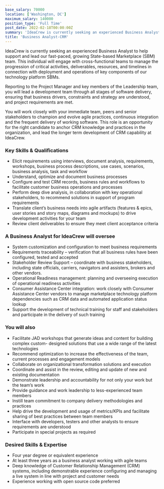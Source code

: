 ```yaml
---
base_salary: 70000
location: ['Washington, DC']
maximum_salary: 140000
position_type: 'Full Time'
post_date: 2022-02-18T00:00:00Z
summary: 'IdeaCrew is currently seeking an experienced Business Analyst with CRM experience to help support and lead our fast-paced, growing team.'
title: 'Business Analyst-CRM'
---
```


IdeaCrew is currently seeking an experienced Business Analyst to help support and lead our fast-paced, growing State-based Marketplace (SBM) team. This individual will engage with cross-functional teams to manage the progression of critical activities, deliverables, resources, and timelines in connection with deployment and operations of key components of our technology platform SBMs.

Reporting to the Project Manager and key members of the Leadership team, you will lead a development team through all stages of software delivery, ensuring that business drivers, constraints and strategy are understood, and project requirements are met.

You will work closely with your immediate team, peers and senior stakeholders to champion and evolve agile practices, continuous integration and the frequent delivery of working software. This role is an opportunity for the right candidate to anchor CRM knowledge and practices in the organization, and lead the longer term development of CRM capability at IdeaCrew.

### Key Skills & Qualifications

- Elicit requirements using interviews, document analysis, requirements, workshops, business process descriptions, use cases, scenarios, business analysis, task and workflow
- Understand, optimize and document business processes
- Configure and test CRM records, business rules and workflows to facilitate customer business operations and processes
- Perform deep dive analysis, in collaboration with key operational stakeholders, to recommend solutions in support of program requirements
- Translate client’s business needs into agile artifacts (features & epics, user stories and story maps, diagrams and mockups) to drive development activities for your team
- Review client deliverables to ensure they meet client acceptance criteria

### A Business Analyst for IdeaCrew will oversee

- System customization and configuration to meet business requirements
- Requirements traceability – verification that all business rules have been configured, tested and accepted
- Stakeholder Review Support – coordinate with business stakeholders, including state officials, carriers, navigators and assisters, brokers and other vendors.
- Operational Readiness management: planning and overseeing execution of operational readiness activities
- Consumer Assistance Center integration: work closely with Consumer Assistance Center vendors to manage marketplace technology platform dependencies such as CRM data and automated application status lookup
- Support the development of technical training for staff and stakeholders and participate in the delivery of such training

### You will also

- Facilitate JAD workshops that generate ideas and content for building complex custom- designed solutions that use a wide range of the latest technologies
- Recommend optimization to increase the effectiveness of the team, current processes and engagement models
- Collaborate on organizational transformation solutions and execution
- Coordinate and assist in the review, editing and update of new and existing documentation
- Demonstrate leadership and accountability for not only your work but the team’s work
- Provide guidance and work leadership to less-experienced team members
- Instill team commitment to company delivery methodologies and practices
- Help drive the development and usage of metrics/KPIs and facilitate sharing of best practices between team members
- Interface with developers, testers and other analysts to ensure requirements are understood
- Participate in special projects as required

### Desired Skills & Expertise

- Four year degree or equivalent experience
- At least three years as a business analyst working with agile teams
- Deep knowledge of Customer Relationship Management (CRM) systems, including demonstrable experience configuring and managing a live system in line with project and customer needs
- Experience working with open source code preferred
